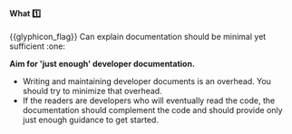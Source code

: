 <div id="title">

#### What :one:

</div>
<span id="outcomes">{{glyphicon_flag}} Can explain documentation should be minimal yet sufficient :one:</span>

<div id="body">

**Aim for 'just enough' developer documentation.**

* Writing and maintaining developer documents is an overhead. You should try to minimize that overhead.
* If the readers are developers who will eventually read the code, the documentation should complement the code and should provide only just enough guidance to get started.

</div>

<div id="extras">
</div>